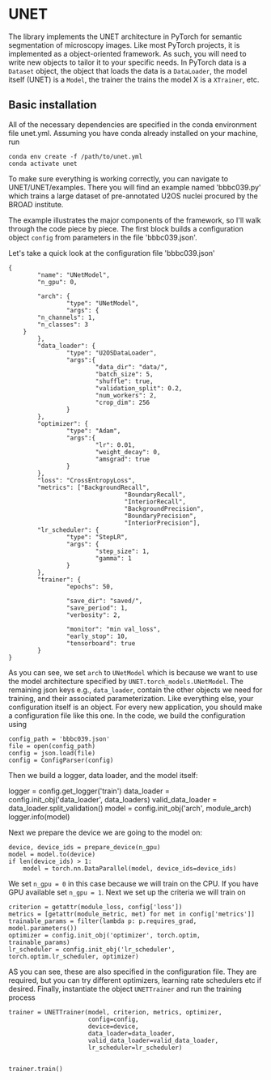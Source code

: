 # UNET

The library implements the UNET architecture in PyTorch for semantic segmentation of microscopy images. Like most PyTorch projects, it is implemented as a object-oriented framework. As such, you will need to write new objects to tailor it to your specific needs. In PyTorch data is a ```Dataset``` object, the object that loads the data is a ```DataLoader```, the model itself (UNET) is a ```Model```, the trainer the trains the model X is a ```XTrainer```, etc.


## Basic installation

All of the necessary dependencies are specified in the conda environment file unet.yml. Assuming you have conda already installed on your machine, run
 
``` 
conda env create -f /path/to/unet.yml
conda activate unet
```  

To make sure everything is working correctly, you can navigate to UNET/UNET/examples. There you will find an example named 'bbbc039.py' which trains a large dataset of pre-annotated U2OS nuclei procured by the BROAD institute. 

The example illustrates the major components of the framework, so I'll walk through the code piece by piece. The first block builds a configuration object ```config``` from parameters in the file 'bbbc039.json'. 


Let's take a quick look at the configuration file 'bbbc039.json'

```
{
		"name": "UNetModel",
		"n_gpu": 0,

		"arch": {
				"type": "UNetModel",
				"args": {
		"n_channels": 1,
		"n_classes": 3
	}
		},
		"data_loader": {
				"type": "U2OSDataLoader",
				"args":{
						"data_dir": "data/",
						"batch_size": 5,
						"shuffle": true,
						"validation_split": 0.2,
						"num_workers": 2,
						"crop_dim": 256
				}
		},
		"optimizer": {
				"type": "Adam",
				"args":{
						"lr": 0.01,
						"weight_decay": 0,
						"amsgrad": true
				}
		},
		"loss": "CrossEntropyLoss",
		"metrics": ["BackgroundRecall",
								"BoundaryRecall",
								"InteriorRecall",
								"BackgroundPrecision",
								"BoundaryPrecision",
								"InteriorPrecision"],
		"lr_scheduler": {
				"type": "StepLR",
				"args": {
						"step_size": 1,
						"gamma": 1
				}
		},
		"trainer": {
				"epochs": 50,

				"save_dir": "saved/",
				"save_period": 1,
				"verbosity": 2,

				"monitor": "min val_loss",
				"early_stop": 10,
				"tensorboard": true
		}
}

```

As you can see, we set ```arch``` to ```UNetModel``` which is because we want to use the model architecture specified by ```UNET.torch_models.UNetModel```. The remaining json keys e.g., ```data_loader```, contain the other objects we need for training, and their associated parameterization. Like everything else, your configuration itself is an object. For every new application, you should make a configuration file like this one. In the code, we build the configuration using 

``` 
config_path = 'bbbc039.json'
file = open(config_path)
config = json.load(file)
config = ConfigParser(config)
```  

Then we build a logger, data loader, and the model itself:

logger = config.get_logger('train')
data_loader = config.init_obj('data_loader', data_loaders)
valid_data_loader = data_loader.split_validation()
model = config.init_obj('arch', module_arch)
logger.info(model)

Next we prepare the device we are going to the model on:

``` 
device, device_ids = prepare_device(n_gpu)
model = model.to(device)
if len(device_ids) > 1:
    model = torch.nn.DataParallel(model, device_ids=device_ids)
```

We set ```n_gpu = 0``` in this case because we will train on the CPU. If you have GPU available set ```n_gpu = 1```. Next we set up the criteria we will train on 

``` 
criterion = getattr(module_loss, config['loss'])
metrics = [getattr(module_metric, met) for met in config['metrics']]
trainable_params = filter(lambda p: p.requires_grad, model.parameters())
optimizer = config.init_obj('optimizer', torch.optim, trainable_params)
lr_scheduler = config.init_obj('lr_scheduler', torch.optim.lr_scheduler, optimizer)
```

AS you can see, these are also specified in the configuration file. They are required, but you can try different optimizers, learning rate schedulers etc  if desired. Finally, instantiate the object ```UNETTrainer``` and run the training process

``` 
trainer = UNETTrainer(model, criterion, metrics, optimizer,
                      config=config,
                      device=device,
                      data_loader=data_loader,
                      valid_data_loader=valid_data_loader,
                      lr_scheduler=lr_scheduler)
                      
                      
trainer.train()
```

